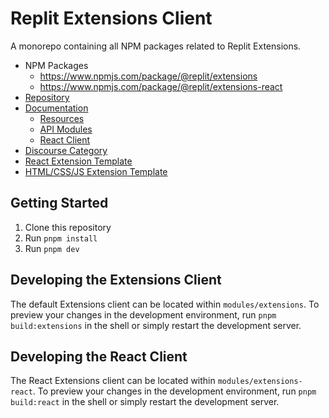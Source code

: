 # Replit Extensions Client

A monorepo containing all NPM packages related to Replit Extensions.

- NPM Packages
  - https://www.npmjs.com/package/@replit/extensions
  - https://www.npmjs.com/package/@replit/extensions-react
- [Repository](https://github.com/replit/extensions)
- [Documentation](https://docs.replit.com/extensions)
  - [Resources](https://docs.replit.com/extensions/resources)
  - [API Modules](https://docs.replit.com/extensions/category/api-reference)
  - [React Client](https://docs.replit.com/extensions/category/react)
- [Discourse Category](https://ask.replit.com/c/extensions)
- [React Extension Template](https://replit.com/@replit/React-Extension?v=1)
- [HTML/CSS/JS Extension Template](https://replit.com/@replit/HTMLCSSJS-Extension?v=1)

## Getting Started

1. Clone this repository
2. Run `pnpm install`
3. Run `pnpm dev`

## Developing the Extensions Client

The default Extensions client can be located within `modules/extensions`. To preview your changes in the development environment, run `pnpm build:extensions` in the shell or simply restart the development server.

## Developing the React Client

The React Extensions client can be located within `modules/extensions-react`. To preview your changes in the development environment, run `pnpm build:react` in the shell or simply restart the development server.
